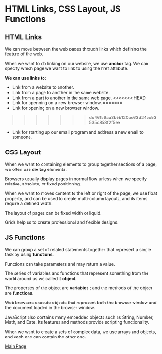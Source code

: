 # HTML Links, CSS Layout, JS Functions
## HTML Links
We can move between the web pages through links which defining the feature of the web. 

When we want to do linking on our website, we use **anchor** tag. We can specify which page we want to link to using the href attribute.

**We can use links to:**
- Link from a website to another.
- Link from a page to another in the same website.
- Link from a part to another in the same web page.
<<<<<<< HEAD
- Link for openning on a new browser window.
=======
- Link for opening on a new browser window.
>>>>>>> dc46fb9aa3bbb120ad63d24ec53535c858f2f5ee
- Link for starting up our email program and address a new email to someone.
## CSS Layout
When we want to containing elements to group together sections of a page, we often use **div tag** elements. 

Browsers usually display pages in normal flow unless when we  specify relative, absolute, or fixed positioning.

When we want to moves content to the left or right of the page, we use float property, and can be used to create multi-column layouts, and its items require a defined width.

The layout of pages can be fixed width or liquid.

Grids help us to create professional and flexible designs.
## JS Functions
We can group a set of related statements together that represent a single task by using **functions**. 

Functions can take parameters and may return a value.

The series of variables and functions that represent something from the world around us we called it **object**.

The properties of the object are **variables** ; and the methods of the object are **functions**. 

Web browsers execute objects that represent both the browser window and the document loaded in the browser window.

JavaScript also contains many embedded objects such as String, Number, Math, and Date. Its features and methods provide scripting functionality.

When we want to create a  sets of complex data, we use arrays and objects, and each one can contain the other one.



[Main Page](https://basma23.github.io/reading-notes/)
